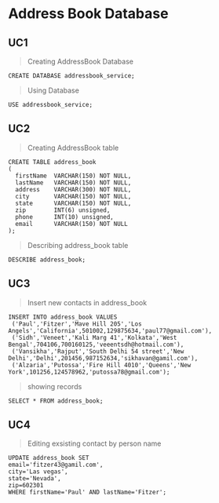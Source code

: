 # Address Book Database

## UC1 

> Creating AddressBook Database

`CREATE DATABASE addressbook_service;`

> Using Database

`USE addressbook_service;`

## UC2

> Creating AddressBook table

```
CREATE TABLE address_book 
(
  firstName  VARCHAR(150) NOT NULL,
  lastName   VARCHAR(150) NOT NULL,
  address    VARCHAR(300) NOT NULL,
  city       VARCHAR(150) NOT NULL,
  state      VARCHAR(150) NOT NULL,
  zip        INT(6) unsigned,
  phone      INT(10) unsigned,
  email      VARCHAR(150) NOT NULL
);

```
> Describing address_book table

`DESCRIBE address_book;`

## UC3

> Insert new contacts in address_book

```
INSERT INTO address_book VALUES 
 ('Paul','Fitzer','Mave Hill 205','Los Angels','California',501002,129875634,'paul77@gmail.com'),
 ('Sidh','Veneet','Kali Marg 41','Kolkata','West Bengal',704106,700160125,'veeentsdh@hotmail.com'),
 ('Vansikha','Rajput','South Delhi 54 street','New Delhi','Delhi',201456,987152634,'sikhavan@gamil.com'),
 ('Alzaria','Putossa','Fire Hill 4010','Queens','New York',101256,124578962,'putossa78@gmail.com');
```
> showing records

`SELECT * FROM address_book;`

## UC4

> Editing exsisting contact by person name

```
UPDATE address_book SET 
email='fitzer43@gamil.com', 
city='Las vegas', 
state='Nevada',
zip=602301
WHERE firstName='Paul' AND lastName='Fitzer';
```
